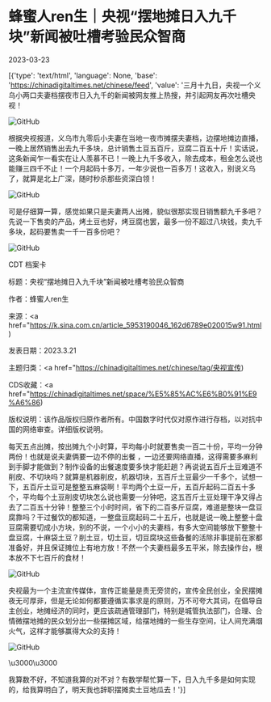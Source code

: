 # 蜂蜜人ren生｜央视“摆地摊日入九千块”新闻被吐槽考验民众智商

2023-03-23

[{'type': 'text/html', 'language': None, 'base': 'https://chinadigitaltimes.net/chinese/feed', 'value': '三月十九日，央视一个义乌小两口夫妻档摆夜市日入九千的新闻被网友推上热搜，并引起网友再次吐槽央视！

![GitHub](https://chinadigitaltimes.net/chinese/files/2023/03/image-1679587828738.png)

根据央视报道，义乌市九零后小夫妻在当地一夜市摊摆夫妻档，边摆地摊边直播，一晚上居然销售出去九千多块，总计销售土豆五百斤，豆腐二百五十斤！实话说，这条新闻乍一看实在让人羡慕不已！一晚上九千多收入，除去成本，租金怎么说也能赚三四千不止！一个月起码十多万，一年少说也一百多万！这收入，别说义乌了，就算是北上广深，随时秒杀那些资深白领！

![GitHub](https://chinadigitaltimes.net/chinese/files/2023/03/image-1679587836913.png)

可是仔细算一算，感觉如果只是夫妻两人出摊，貌似很那实现日销售额九千多吧？先说一下售卖的产品，烤土豆也好，烤豆腐也罢，最多一份不超过八块钱，卖九千多块，起码要售卖一千一百多份吧？

![GitHub](https://chinadigitaltimes.net/chinese/files/2023/03/image-1679587846211.png)



CDT 档案卡

标题：央视“摆地摊日入九千块”新闻被吐槽考验民众智商

作者：蜂蜜人ren生

来源：<a href="https://k.sina.com.cn/article_5953190046_162d6789e020015w91.html)

发表日期：2023.3.21

主题归类：<a href="https://chinadigitaltimes.net/chinese/tag/央视宣传)

CDS收藏：<a href="https://chinadigitaltimes.net/space/%E5%85%AC%E6%B0%91%E9%A6%86)

版权说明：该作品版权归原作者所有。中国数字时代仅对原作进行存档，以对抗中国的网络审查。详细版权说明。





每天五点出摊，按出摊九个小时算，平均每小时就要售卖一百二十份，平均一分钟两份！也就是说夫妻俩要一边不停的出餐 ，一边还要网络直播，这得需要多麻利到手脚才能做到？制作设备的出餐速度要多快才能赶趟？再说说五百斤土豆难道不削皮、不切块吗？就算是机器削皮，机器切块，五百斤土豆最少一千多个，试想一下，五百斤土豆可是整整五麻袋啊！平均两个土豆一斤，五百斤起码二百五十多个，平均每个土豆削皮切块怎么说也需要一分钟吧，这五百斤土豆处理干净又得占去了二百五十分钟！整整三个小时时间，省下的二百多斤豆腐，难道是整块一盘豆腐靠吗？干过餐饮的都知道，一整盘豆腐起码二十五斤，也就是说一晚上整整十盘豆腐需要切成小方块，别的不说，一个小小的夫妻档，有多大空间能够放下整整十盘豆腐，十麻袋土豆？削土豆，切土豆，切豆腐块这些备餐的活除非事提前在家都准备好，并且保证摊位上有地方放！不然一个夫妻档最多五平米，除去操作台，根本放不下七百斤的食材！

![GitHub](https://chinadigitaltimes.net/chinese/files/2023/03/image-1679587856911.png)

央视最为一个主流宣传媒体，宣传正能量是责无旁贷的，宣传全民创业，全民摆摊夜无可厚非，但是无论如何都要遵循实事求是的原则，万不可夸大其词，在倡导自主创业，地摊经济的同时，更应该疏通管理部门，特别是城管执法部门，合理、合情微摆地摊的民众划分出一些摆摊区域，给摆地摊的一些生存空间，让人间充满烟火气，这样才能够赢得大众的支持！

![GitHub](https://chinadigitaltimes.net/chinese/files/2023/03/image-1679587872220.png)

\u3000\u3000

我算数不好，不知道我算的对不对？有数学帮忙算一下，日入九千多是如何实现的，给我算明白了，明天我也辞职摆摊卖土豆地瓜去！'}]